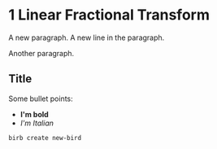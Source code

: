 # 1 Linear Fractional Transform

A new paragraph.
A new line in the paragraph.

Another paragraph.

## Title

Some bullet points:

- **I'm bold**
- _I'm Italian_

```
birb create new-bird
```
